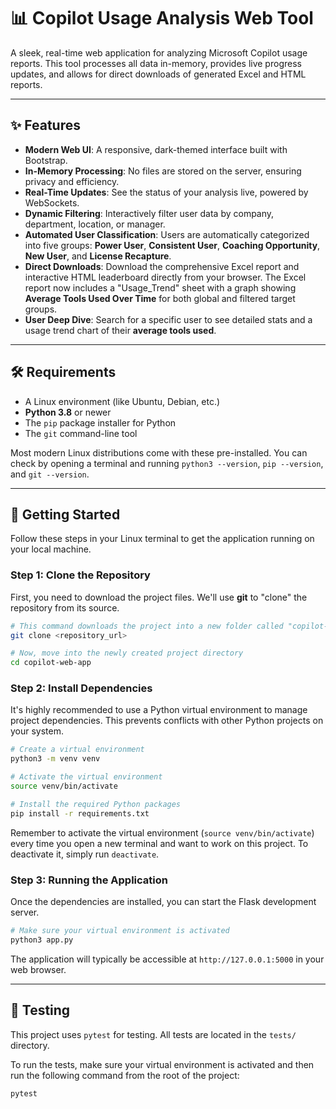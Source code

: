 # 📊 Copilot Usage Analysis Web Tool

A sleek, real-time web application for analyzing Microsoft Copilot usage reports. This tool processes all data in-memory, provides live progress updates, and allows for direct downloads of generated Excel and HTML reports.



---

## ✨ Features

*   **Modern Web UI**: A responsive, dark-themed interface built with Bootstrap.
*   **In-Memory Processing**: No files are stored on the server, ensuring privacy and efficiency.
*   **Real-Time Updates**: See the status of your analysis live, powered by WebSockets.
*   **Dynamic Filtering**: Interactively filter user data by company, department, location, or manager.
*   **Automated User Classification**: Users are automatically categorized into five groups: **Power User**, **Consistent User**, **Coaching Opportunity**, **New User**, and **License Recapture**.
*   **Direct Downloads**: Download the comprehensive Excel report and interactive HTML leaderboard directly from your browser. The Excel report now includes a "Usage_Trend" sheet with a graph showing **Average Tools Used Over Time** for both global and filtered target groups.
*   **User Deep Dive**: Search for a specific user to see detailed stats and a usage trend chart of their **average tools used**.

---

## 🛠️ Requirements

*   A Linux environment (like Ubuntu, Debian, etc.)
*   **Python 3.8** or newer
*   The `pip` package installer for Python
*   The `git` command-line tool

Most modern Linux distributions come with these pre-installed. You can check by opening a terminal and running `python3 --version`, `pip --version`, and `git --version`.

---

## 🚀 Getting Started

Follow these steps in your Linux terminal to get the application running on your local machine.

### Step 1: Clone the Repository

First, you need to download the project files. We'll use **git** to "clone" the repository from its source.

```bash
# This command downloads the project into a new folder called "copilot-web-app"
git clone <repository_url>

# Now, move into the newly created project directory
cd copilot-web-app
```

### Step 2: Install Dependencies

It's highly recommended to use a Python virtual environment to manage project dependencies. This prevents conflicts with other Python projects on your system.

```bash
# Create a virtual environment
python3 -m venv venv

# Activate the virtual environment
source venv/bin/activate

# Install the required Python packages
pip install -r requirements.txt
```

Remember to activate the virtual environment (`source venv/bin/activate`) every time you open a new terminal and want to work on this project. To deactivate it, simply run `deactivate`.

### Step 3: Running the Application

Once the dependencies are installed, you can start the Flask development server.

```bash
# Make sure your virtual environment is activated
python3 app.py
```

The application will typically be accessible at `http://127.0.0.1:5000` in your web browser.

---

## 🧪 Testing

This project uses `pytest` for testing. All tests are located in the `tests/` directory.

To run the tests, make sure your virtual environment is activated and then run the following command from the root of the project:

```bash
pytest
```
